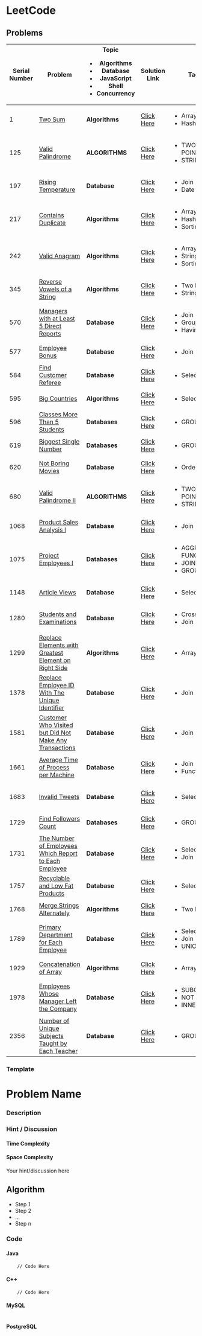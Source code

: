 # LeetCode

## Problems

| Serial Number | Problem                                                                                                                                         | Topic<br><ul><li>Algorithms</li><li>Database</li><li>JavaScript</li><li>Shell</li><li>Concurrency</li></ul> | Solution Link                                                                         | Tags                                                                | Difficulty<br><ul><li>Easy</li><li>Medium</li><li>Hard</li></ul> | Importance                     | Hint                                            |
| ------------- | ----------------------------------------------------------------------------------------------------------------------------------------------- | ----------------------------------------------------------------------------------------------------------- | ------------------------------------------------------------------------------------- | ------------------------------------------------------------------- | ---------------------------------------------------------------- | ------------------------------ | ----------------------------------------------- |
| 1             | [Two Sum](https://leetcode.com/problems/two-sum/)                                                                                               | **Algorithms**                                                                                              | [Click Here](./1.Two_Sum/README.md)                                                   | <ul> <li>Array</li> <li>Hash Table</li> </ul>                       | **Easy**                                                         | :star:                         |                                                 |
| 125           | [Valid Palindrome](https://leetcode.com/problems/valid-palindrome/)                                                                             | **ALGORITHMS**                                                                                              | [Click Here](./125.Valid_Palindrome/README.md)                                        | <ul><li>TWO POINTERS</li><li>STRING</li></ul>                       | **Easy**                                                         | :star:                         |                                                 |
| 197           | [Rising Temperature](https://leetcode.com/problems/rising-temperature/)                                                                         | **Database**                                                                                                | [Click Here](./197.Rising_Temperature/README.md)                                      | <ul> <li>Join</li> <li>Date</li> </ul>                              | Easy                                                             | :star::star::star::star::star: |                                                 |
| 217           | [Contains Duplicate](https://leetcode.com/problems/contains-duplicate/)                                                                         | **Algorithms**                                                                                              | [Click Here](./217.Contains_Duplicate/README.md)                                      | <ul><li>Array</li><li>Hash Table</li><li>Sorting</li></ul>          | **Easy**                                                         | :star:                         |                                                 |
| 242           | [Valid Anagram](https://leetcode.com/problems/valid-anagram/)                                                                                   | **Algorithms**                                                                                              | [Click Here](./242.Valid_Anagram/README.md)                                           | <ul><li>Array</li><li>String</li><li>Sorting</li></ul>              | **Easy**                                                         | :star::star::star:             |                                                 |
| 345           | [Reverse Vowels of a String](https://leetcode.com/problems/reverse-vowels-of-a-string/)                                                         | **Algorithms**                                                                                              | [Click Here](./345.Reverse_Vowels_of_a_String/README.md)                              | <ul><li>Two Pointers</li><li>String</li></ul>                       | **Easy**                                                         | :star::star:                   |                                                 |
| 570           | [Managers with at Least 5 Direct Reports](https://leetcode.com/problems/managers-with-at-least-5-direct-reports/)                               | **Database**                                                                                                | [Click Here](./570.Managers_with_at_Least_5_Direct_Reports/README.md)                 | <ul><li>Join</li><li>Group By</li><li>Having</li></ul>              | **Medium**                                                       | :star::star::star:             |                                                 |
| 577           | [Employee Bonus](https://leetcode.com/problems/employee-bonus/)                                                                                 | **Database**                                                                                                | [Click Here](./577.Employee_Bonus/README.md)                                          | <ul><li>Join</li></ul>                                              | **Easy**                                                         | :star:                         |                                                 |
| 584           | [Find Customer Referee](https://leetcode.com/problems/find-customer-referee/)                                                                   | **Database**                                                                                                | [Click Here](./584.Find_Customer_Referee/README.md)                                   | <ul><li>Select</li></ul>                                            | **Easy**                                                         | :star::star::star:             |                                                 |
| 595           | [Big Countries](https://leetcode.com/problems/big-countries/)                                                                                   | **Algorithms**                                                                                              | [Click Here](./595.Big_Countries/README.md)                                           | <ul><li>Select</li></ul>                                            | **Easy**                                                         | :star:                         |                                                 |
| 596           | [Classes More Than 5 Students](https://leetcode.com/problems/classes-more-than-5-students/)                                                     | **Databases**                                                                                               | [Click Here](./596.Classes_More_Than_5_Students/README.md)                            | <ul><li>GROUP BY</li></ul>                                          | **Easy**                                                         | :star:                         |                                                 |
| 619           | [Biggest Single Number](https://leetcode.com/problems/biggest-single-number/)                                                                   | **Databases**                                                                                               | [Click Here](./619.Biggest_Single_Number/README.md)                                   | <ul><li>GROUP BY</li></ul>                                          | **Easy**                                                         | :star::star::star:             |                                                 |
| 620           | [Not Boring Movies](https://leetcode.com/problems/not-boring-movies)                                                                            | **Database**                                                                                                | [Click Here](./620.Not_Boring_Movies/README.md)                                       | <ul><li>Order By</li></ul>                                          | **Easy**                                                         | :star:                         |                                                 |
| 680           | [Valid Palindrome II](https://leetcode.com/problems/valid-palindrome-ii/)                                                                       | **ALGORITHMS**                                                                                              | [Click Here](./680.Valid_Palindrome_II/README.md)                                     | <ul><li>TWO POINTERS</li><li>STRING</li></ul>                       | **Easy**                                                         | :star::star::star::star:       |                                                 |
| 1068          | [Product Sales Analysis I](https://leetcode.com/problems/product-sales-analysis-i/)                                                             | **Database**                                                                                                | [Click Here](./1068.Product_Sales_Analysis_I/README.md)                               | <ul><li>Join</li></ul>                                              | **Easy**                                                         | :star:                         |                                                 |
| 1075          | [Project Employees I](https://leetcode.com/problems/project-employees-i/)                                                                       | **Databases**                                                                                               | [Click Here](./1075.Project_Employees_I/README.md)                                    | <ul><li>AGGREGATE FUNCTIONS</li><li>JOIN</li><li>GROUP BY</li></ul> | **Easy**                                                         | :star::star::star:             |                                                 |
| 1148          | [Article Views](https://leetcode.com/problems/article-views-i/)                                                                                 | **Database**                                                                                                | [Click Here](./1148.Article_Views_I/README.md)                                        | <ul><li>Select</li></ul>                                            | **Easy**                                                         | :star:                         |                                                 |
| 1280          | [Students and Examinations](https://leetcode.com/problems/students-and-examinations/description/)                                               | **Database**                                                                                                | [Click Here](./1280.Students_and_Examinations/README.md)                              | <ul><li>Cross Join</li><li>Join</li></ul>                           | **Easy**                                                         | :star::star::star::star:       |                                                 |
| 1299          | [Replace Elements with Greatest Element on Right Side](https://leetcode.com/problems/replace-elements-with-greatest-element-on-right-side/)     | **Algorithms**                                                                                              | [Click Here](./1299.Replace_Elements_with_Greatest_Element_on_Right_Side/README.md)   | <ul><li>Array</li></ul>                                             | **Easy**                                                         | :star::star:                   |                                                 |
| 1378          | [Replace Employee ID With The Unique Identifier](https://leetcode.com/problems/replace-employee-id-with-the-unique-identifier/)                 | **Database**                                                                                                | [Click Here](./1378.Replace_Employee_ID_With_The_Unique_Identifier/README.md)         | <ul><li>Join</li></ul>                                              | **Easy**                                                         | :star:                         |                                                 |
| 1581          | [Customer Who Visited but Did Not Make Any Transactions](https://leetcode.com/problems/customer-who-visited-but-did-not-make-any-transactions/) | **Database**                                                                                                | [Click Here](./1581.Customer_Who_Visited_but_Did_Not_Make_Any_Transactions/README.md) | <ul><li>Join</li></ul>                                              | **Easy**                                                         | :star:                         |                                                 |
| 1661          | [Average Time of Process per Machine](https://leetcode.com/problems/average-time-of-process-per-machine/)                                       | **Database**                                                                                                | [Click Here](./1661.Average_Time_of_Process_per_Machine/README.md)                    | <ul><li>Join</li><li>Functions</li></ul>                            | **Easy**                                                         | :star::star::star::star:       |                                                 |
| 1683          | [Invalid Tweets](https://leetcode.com/problems/invalid-tweets/)                                                                                 | **Database**                                                                                                | [Click Here](./1683.Invalid_Tweets/README.md)                                         | <ul><li>Select</li></ul>                                            | **Easy**                                                         | :star::star::star:             | Use `CHAR_LENGTH(str)` instead of `LENGTH(str)` |
| 1729          | [Find Followers Count](https://leetcode.com/problems/find-followers-count/)                                                                     | **Databases**                                                                                               | [Click Here](./1729.Find_Followers_Count/README.md)                                   | <ul><li>GROUP BY</li></ul>                                          | **Easy**                                                         | :star:                         |                                                 |
| 1731          | [ The Number of Employees Which Report to Each Employee](https://leetcode.com/problems/the-number-of-employees-which-report-to-each-employee/)  | **Database**                                                                                                | [Click Here](./1731.The_Number_of_Employees_Which_Report_to_Each_Employee/README.md)  | <ul><li>Select</li><li>Join</li></ul>                               | **Easy**                                                         | :star::star::star:             |                                                 |
| 1757          | [Recyclable and Low Fat Products](https://leetcode.com/problems/recyclable-and-low-fat-products/)                                               | **Database**                                                                                                | [Click Here](./1757.Recyclable_and_Low_Fat_Products/README.md)                        | <ul><li>Select</li></ul>                                            | **Easy**                                                         | :star:                         |                                                 |
| 1768          | [Merge Strings Alternately](https://leetcode.com/problems/merge-strings-alternately/)                                                           | **Algorithms**                                                                                              | [Click Here](./1768.Merge_Strings_Alternately/README.md)                              | <ul><li>Two Pointers</li></ul>                                      | **Easy**                                                         | :star:                         |                                                 |
| 1789          | [Primary Department for Each Employee](https://leetcode.com/problems/primary-department-for-each-employee/)                                     | **Database**                                                                                                | [Click Here](./1789.Primary_Department_for_Each_Employee/README.md)                   | <ul><li>Select</li><li>Join</li><li>UNION</li></ul>                 | **Easy**                                                         | :star::star::star:             |                                                 |
| 1929          | [Concatenation of Array](https://leetcode.com/problems/concatenation-of-array/)                                                                 | **Algorithms**                                                                                              | [Click Here](./1929.Concatenation_of_Array/README.md)                                 | <ul><li>Array</li></ul>                                             | **Easy**                                                         | :star:                         |                                                 |
| 1978          | [Employees Whose Manager Left the Company](https://leetcode.com/problems/employees-whose-manager-left-the-company/)                             | **Database**                                                                                                | [Click Here](./1978.Employees_Whose_Manager_Left_the_Company/README.md)               | <ul><li>SUBQUERIES</li><li>NOT IN</li><li>INNER JOIN</li></ul>      | **Easy**                                                         | :star::star::star::star:       |                                                 |
| 2356          | [Number of Unique Subjects Taught by Each Teacher](https://leetcode.com/problems/number-of-unique-subjects-taught-by-each-teacher/)             | **Database**                                                                                                | [Click Here](./2356.Number_of_Unique_Subjects_Taught_by_Each_Teacher/README.md)       | <ul><li>GROUP BY</li></ul>                                          | **Easy**                                                         | :star:                         |                                                 |

### Template

# Problem Name

### Description

### Hint / Discussion

#### Time Complexity

#### Space Complexity

Your hint/discussion here

## Algorithm

- Step 1
- Step 2
- ...
- Step n

### Code

#### Java

```
    // Code Here
```

#### C++

```
    // Code Here
```

#### MySQL

```

```

#### PostgreSQL

```

```
